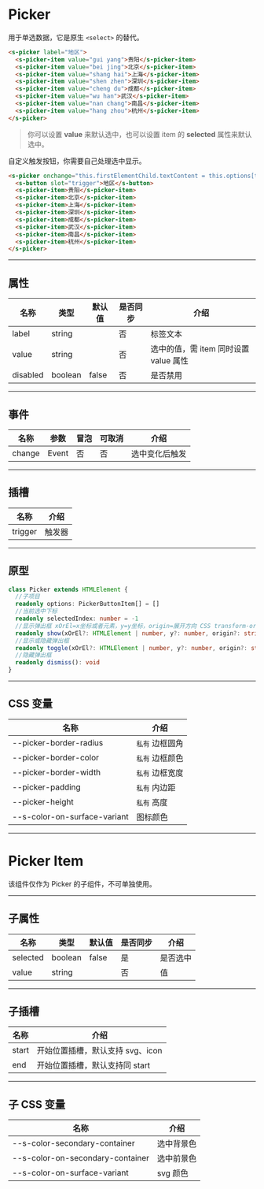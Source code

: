 # Picker

用于单选数据，它是原生 `<select>` 的替代。

```html preview
<s-picker label="地区">
  <s-picker-item value="gui yang">贵阳</s-picker-item>
  <s-picker-item value="bei jing">北京</s-picker-item>
  <s-picker-item value="shang hai">上海</s-picker-item>
  <s-picker-item value="shen zhen">深圳</s-picker-item>
  <s-picker-item value="cheng du">成都</s-picker-item>
  <s-picker-item value="wu han">武汉</s-picker-item>
  <s-picker-item value="nan chang">南昌</s-picker-item>
  <s-picker-item value="hang zhou">杭州</s-picker-item>
</s-picker>
```

> 你可以设置 **value** 来默认选中，也可以设置 item 的 **selected** 属性来默认选中。


自定义触发按钮，你需要自己处理选中显示。

```html preview
<s-picker onchange="this.firstElementChild.textContent = this.options[this.selectedIndex].textContent">
  <s-button slot="trigger">地区</s-button>
  <s-picker-item>贵阳</s-picker-item>
  <s-picker-item>北京</s-picker-item>
  <s-picker-item>上海</s-picker-item>
  <s-picker-item>深圳</s-picker-item>
  <s-picker-item>成都</s-picker-item>
  <s-picker-item>武汉</s-picker-item>
  <s-picker-item>南昌</s-picker-item>
  <s-picker-item>杭州</s-picker-item>
</s-picker>
```

---

## 属性

| 名称     | 类型     | 默认值 | 是否同步 | 介绍                               |
| -------- | ------- | ------ | ------- | ---------------------------------- |
| label    | string  |        | 否      | 标签文本                            |
| value    | string  |        | 否      | 选中的值，需 item 同时设置 value 属性 |
| disabled | boolean | false  | 否      | 是否禁用                            |

---

## 事件

| 名称   | 参数   | 冒泡 | 可取消 | 介绍          |
| ------ |------ |------|------ |-------------- |
| change | Event | 否   | 否     | 选中变化后触发 |

---

## 插槽

| 名称    | 介绍   |
| ------- | ----- |
| trigger | 触发器 |

---

## 原型

```ts
class Picker extends HTMLElement {
  //子项目
  readonly options: PickerButtonItem[] = []
  //当前选中下标 
  readonly selectedIndex: number = -1
  //显示弹出框 xOrEl=x坐标或者元素，y=y坐标，origin=展开方向 CSS transform-origin 的参数值
  readonly show(xOrEl?: HTMLElement | number, y?: number, origin?: string): void
  //显示或隐藏弹出框
  readonly toggle(xOrEl?: HTMLElement | number, y?: number, origin?: string): void
  //隐藏弹出框
  readonly dismiss(): void
}
```

---

## CSS 变量

| 名称                         | 介绍            |
| ---------------------------- | -------------- |
| --picker-border-radius       | `私有` 边框圆角 |
| --picker-border-color        | `私有` 边框颜色 |
| --picker-border-width        | `私有` 边框宽度 |
| --picker-padding             | `私有` 内边距   |
| --picker-height              | `私有` 高度     |
| --s-color-on-surface-variant | 图标颜色        |

---

# Picker Item

该组件仅作为 Picker 的子组件，不可单独使用。

---

## 子属性

| 名称     | 类型     | 默认值 | 是否同步 | 介绍     |
| -------- | ------- | ------ | ------- | ------- |
| selected | boolean | false  | 是      | 是否选中 |
| value    | string  |        | 否      | 值      |

---

## 子插槽

| 名称   | 介绍                             |
| ------ | ------------------------------- |
| start  |  开始位置插槽，默认支持 svg、icon |
| end    |  开始位置插槽，默认支持同 start   |

---

## 子 CSS 变量

| 名称                             | 介绍       |
| -------------------------------- | --------- |
| --s-color-secondary-container    | 选中背景色 |
| --s-color-on-secondary-container | 选中前景色 |
| --s-color-on-surface-variant     | svg 颜色   |